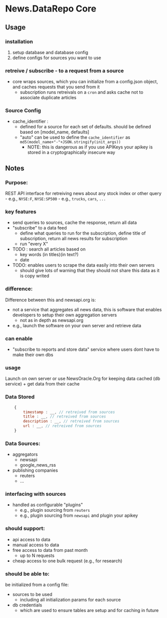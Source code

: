 # News.DataRepo Core

## Usage

### installation
1. setup database and database config
2. define configs for sources you want to use

### retreive / subscribe - to a request from a source
- core wraps sources, which you can initialize from a config.json object, and caches requests that you send from it
    - subscription runs retreivals on a `cron` and asks cache not to associate duplicate articles

### Source Config
- cache_identifier :
    - defined for a source for each set of defaults. should be defined based on [model_name, defaults]
    - "auto" can be used to define the `cache_identifier` as `md5(model_name+"-"+JSON.stringify(init_args))`
        - NOTE: this is dangerous as if you use APIKeys your apikey is stored in a cryptographically insecure way

## Notes

### Purpose:
REST API interface for retreiving news about any stock index or other query
    - e.g., `NYSE:F`, `NYSE:SP500`
    - e.g., `trucks`, `cars`, `...`



### key features
- send queries to sources, cache the response, return all data
- "subscribe" to a data feed
    - define what queries to run for the subscription, define title of subscription, return all news results for subscription
    - run "every X"
- TODO : search all articles based on
    - key words (in titles)(in text?)
    - date
- TODO: enables users to scrape the data easily into their own servers
    - should give lots of warning that they should not share this data as it is copy writed


### difference:
Difference between this and newsapi.org is:
- not a service that aggregates all news data, this is software that enables developers to setup their own aggregation servers
    - not as in depth as newsapi.org
- e.g., launch the software on your own server and retrieve data


### can enable
- "subscribe to reports and store data" service where users dont have to make their own dbs


### usage
Launch on own server or use NewsOracle.Org for keeping data cached (db service) + get data from their cache


### Data Stored
```js
    {
        timestamp : __, // retreived from sources
        title : __, // retreived from sources
        description : __, // retreived from sources
        url : __, // retreived from sources
    }
```


### Data Sources:
- aggregators
    - newsapi
    - google_news_rss
- publishing companies
    - reuters
    - ...

### interfacing with sources
- handled as configurable "plugins"
    - e.g., plugin sourcing from `reuters`
    - e.g., plugin sourcing from `newsapi` and plugin your apikey


### should support:
- api access to data
- manual access to data
- free access to data from past month
    - up to N requests
- cheap access to one bulk request (e.g., for research)

### should be able to:
be initialized from a config file:
- sources to be used
    - including all initialization params for each source
- db credentials
    - which are used to ensure tables are setup and for caching in future
